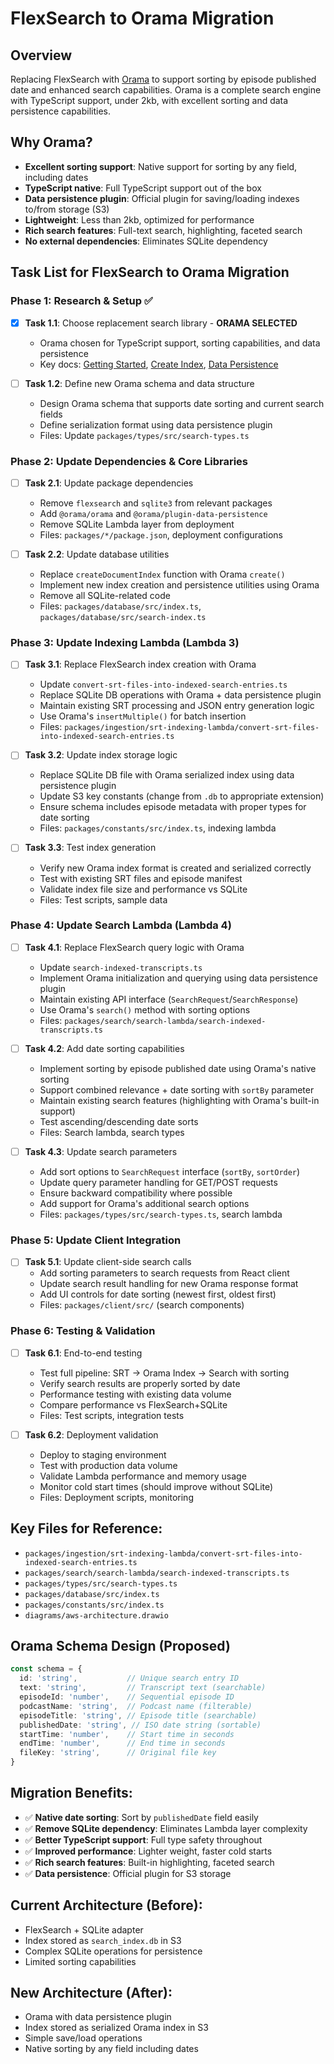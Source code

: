 # FlexSearch to Orama Migration

## Overview
Replacing FlexSearch with [Orama](https://github.com/oramasearch/orama) to support sorting by episode published date and enhanced search capabilities. Orama is a complete search engine with TypeScript support, under 2kb, with excellent sorting and data persistence capabilities.

## Why Orama?
- **Excellent sorting support**: Native support for sorting by any field, including dates
- **TypeScript native**: Full TypeScript support out of the box
- **Data persistence plugin**: Official plugin for saving/loading indexes to/from storage (S3)
- **Lightweight**: Less than 2kb, optimized for performance
- **Rich search features**: Full-text search, highlighting, faceted search
- **No external dependencies**: Eliminates SQLite dependency

## Task List for FlexSearch to Orama Migration

### Phase 1: Research & Setup ✅
- [x] **Task 1.1**: Choose replacement search library - **ORAMA SELECTED**
  - Orama chosen for TypeScript support, sorting capabilities, and data persistence
  - Key docs: [Getting Started](https://docs.orama.com/open-source), [Create Index](https://docs.orama.com/open-source/usage/create), [Data Persistence](https://docs.orama.com/open-source/plugins/plugin-data-persistence)

- [ ] **Task 1.2**: Define new Orama schema and data structure
  - Design Orama schema that supports date sorting and current search fields
  - Define serialization format using data persistence plugin
  - Files: Update `packages/types/src/search-types.ts`

### Phase 2: Update Dependencies & Core Libraries
- [ ] **Task 2.1**: Update package dependencies
  - Remove `flexsearch` and `sqlite3` from relevant packages
  - Add `@orama/orama` and `@orama/plugin-data-persistence`
  - Remove SQLite Lambda layer from deployment
  - Files: `packages/*/package.json`, deployment configurations

- [ ] **Task 2.2**: Update database utilities
  - Replace `createDocumentIndex` function with Orama `create()`
  - Implement new index creation and persistence utilities using Orama
  - Remove all SQLite-related code
  - Files: `packages/database/src/index.ts`, `packages/database/src/search-index.ts`

### Phase 3: Update Indexing Lambda (Lambda 3)
- [ ] **Task 3.1**: Replace FlexSearch index creation with Orama
  - Update `convert-srt-files-into-indexed-search-entries.ts`
  - Replace SQLite DB operations with Orama + data persistence plugin
  - Maintain existing SRT processing and JSON entry generation logic
  - Use Orama's `insertMultiple()` for batch insertion
  - Files: `packages/ingestion/srt-indexing-lambda/convert-srt-files-into-indexed-search-entries.ts`

- [ ] **Task 3.2**: Update index storage logic
  - Replace SQLite DB file with Orama serialized index using data persistence plugin
  - Update S3 key constants (change from `.db` to appropriate extension)
  - Ensure schema includes episode metadata with proper types for date sorting
  - Files: `packages/constants/src/index.ts`, indexing lambda

- [ ] **Task 3.3**: Test index generation
  - Verify new Orama index format is created and serialized correctly
  - Test with existing SRT files and episode manifest
  - Validate index file size and performance vs SQLite
  - Files: Test scripts, sample data

### Phase 4: Update Search Lambda (Lambda 4)
- [ ] **Task 4.1**: Replace FlexSearch query logic with Orama
  - Update `search-indexed-transcripts.ts`
  - Implement Orama initialization and querying using data persistence plugin
  - Maintain existing API interface (`SearchRequest`/`SearchResponse`)
  - Use Orama's `search()` method with sorting options
  - Files: `packages/search/search-lambda/search-indexed-transcripts.ts`

- [ ] **Task 4.2**: Add date sorting capabilities
  - Implement sorting by episode published date using Orama's native sorting
  - Support combined relevance + date sorting with `sortBy` parameter
  - Maintain existing search features (highlighting with Orama's built-in support)
  - Test ascending/descending date sorts
  - Files: Search lambda, search types

- [ ] **Task 4.3**: Update search parameters
  - Add sort options to `SearchRequest` interface (`sortBy`, `sortOrder`)
  - Update query parameter handling for GET/POST requests
  - Ensure backward compatibility where possible
  - Add support for Orama's additional search options
  - Files: `packages/types/src/search-types.ts`, search lambda

### Phase 5: Update Client Integration
- [ ] **Task 5.1**: Update client-side search calls
  - Add sorting parameters to search requests from React client
  - Update search result handling for new Orama response format
  - Add UI controls for date sorting (newest first, oldest first)
  - Files: `packages/client/src/` (search components)

### Phase 6: Testing & Validation
- [ ] **Task 6.1**: End-to-end testing
  - Test full pipeline: SRT → Orama Index → Search with sorting
  - Verify search results are properly sorted by date
  - Performance testing with existing data volume
  - Compare performance vs FlexSearch+SQLite
  - Files: Test scripts, integration tests

- [ ] **Task 6.2**: Deployment validation
  - Deploy to staging environment
  - Test with production data volume
  - Validate Lambda performance and memory usage
  - Monitor cold start times (should improve without SQLite)
  - Files: Deployment scripts, monitoring

## Key Files for Reference:
- `packages/ingestion/srt-indexing-lambda/convert-srt-files-into-indexed-search-entries.ts`
- `packages/search/search-lambda/search-indexed-transcripts.ts`
- `packages/types/src/search-types.ts`
- `packages/database/src/index.ts`
- `packages/constants/src/index.ts`
- `diagrams/aws-architecture.drawio`

## Orama Schema Design (Proposed)
```typescript
const schema = {
  id: 'string',           // Unique search entry ID
  text: 'string',         // Transcript text (searchable)
  episodeId: 'number',    // Sequential episode ID
  podcastName: 'string',  // Podcast name (filterable)
  episodeTitle: 'string', // Episode title (searchable)
  publishedDate: 'string', // ISO date string (sortable)
  startTime: 'number',    // Start time in seconds
  endTime: 'number',      // End time in seconds
  fileKey: 'string',      // Original file key
}
```

## Migration Benefits:
- ✅ **Native date sorting**: Sort by `publishedDate` field easily
- ✅ **Remove SQLite dependency**: Eliminates Lambda layer complexity
- ✅ **Better TypeScript support**: Full type safety throughout
- ✅ **Improved performance**: Lighter weight, faster cold starts
- ✅ **Rich search features**: Built-in highlighting, faceted search
- ✅ **Data persistence**: Official plugin for S3 storage

## Current Architecture (Before):
- FlexSearch + SQLite adapter
- Index stored as `search_index.db` in S3
- Complex SQLite operations for persistence
- Limited sorting capabilities

## New Architecture (After):
- Orama with data persistence plugin
- Index stored as serialized Orama index in S3
- Simple save/load operations
- Native sorting by any field including dates 